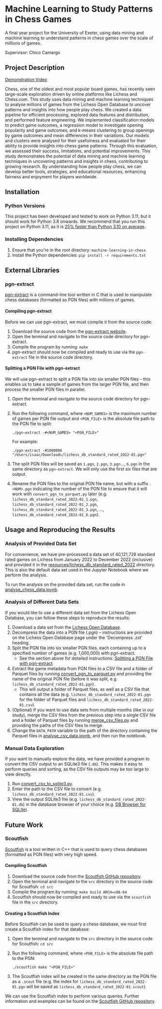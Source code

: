 # Machine Learning to Study Patterns in Chess Games

A final year project for the University of Exeter, using data mining and machine
learning to understand patterns in chess games over the scale of millions of
games.

Supervisor: Chico Camargo

## Project Description

[Demonstration Video](https://www.youtube.com/watch?v=Vh1dLE22Oy8)

Chess, one of the oldest and most popular board games, has recently seen
large-scale exploration driven by online platforms like Lichess and Chess.com.
This study uses data mining and machine learning techniques to analyse millions
of games from the Lichess Open Database to uncover patterns and insights into
how people play chess. We created a data pipeline for efficient processing,
explored data features and distribution, and performed feature engineering. We
implemented classification models to predict game outcomes, a regression model
to investigate opening popularity and game outcomes, and k-means clustering to
group openings by game outcomes and mean differences in their variations. Our
models and clusters were analysed for their usefulness and evaluated for their
ability to provide insights into chess game patterns. Through this evaluation,
we assessed their success, limitations, and potential improvements. This study
demonstrates the potential of data mining and machine learning techniques in
uncovering patterns and insights in chess, contributing to growing research. By
understanding how people play chess, we can develop better tools, strategies,
and educational resources, enhancing fairness and enjoyment for players
worldwide.

## Installation

### Python Versions

This project has been developed and tested to work on Python 3.11, but it should
work for Python 3.8 onwards. We recommend that you run this project on
Python 3.11, as it is
[25% faster than Python 3.10 on average](https://docs.python.org/3/whatsnew/3.11.html#whatsnew311-faster-cpython).

### Installing Dependencies

1. Ensure that you're in the root directory: `machine-learning-in-chess`
2. Install the Python dependencies: `pip install -r requirements.txt`

## External Libraries

### pgn-extract

[pgn-extract](https://www.cs.kent.ac.uk/people/staff/djb/pgn-extract/) is a
command-line tool written in C that is used to manipulate chess databases
(formatted as PGN files) with millions of games.

#### Compiling pgn-extract

Before we can use pgn-extract, we must compile it from the source code:

1. Download the source code from the
   [pgn-extract website](https://www.cs.kent.ac.uk/people/staff/djb/pgn-extract/).
2. Open the terminal and navigate to the source code directory for pgn-extract.
3. Compile the program by running: `make`
4. pgn-extract should now be compiled and ready to use via the `pgn-extract`
   file in the source code directory.

#### Splitting a PGN File with pgn-extract

We will use pgn-extract to split a PGN file into six smaller PGN files –
this enables us to take a sample of games from the larger PGN file, and then
process the smaller PGN files in parallel.

1. Open the terminal and navigate to the source code directory for pgn-extract.
2. Run the following command, where `<NUM_GAMES>` is the maximum number of games
   per PGN file output and `<PGN_FILE>` is the absolute file
   path to the PGN file to split:

   ```shell
   ./pgn-extract -#<NUM_GAMES> "<PGN_FILE>"
   ```

   For example:

   ```shell
   ./pgn-extract -#1000000 "/Users/isaac/Downloads/lichess_db_standard_rated_2022-01.pgn"
   ```

3. The split PGN files will be saved as `1.pgn`, `2.pgn`, `3.pgn`..., `6.pgn` in
   the same directory as `pgn-extract`. We will only use the first six files
   that are output.
4. Rename the PGN files to the original PGN file name, but with a suffix
   `.<NUM>.pgn` indicating the number of the PGN file to ensure that it will
   work with `convert_pgn_to_parquet.py` later (e.g.
   `lichess_db_standard_rated_2022-01_1.pgn`,
   `lichess_db_standard_rated_2022-01_2.pgn`,
   `lichess_db_standard_rated_2022-01_3.pgn`, ...,
   `lichess_db_standard_rated_2022-01_6.pgn`).

## Usage and Reproducing the Results

### Analysis of Provided Data Set

For convenience, we have pre-processed a data set of 40,121,728 standard rated
games on Lichess from January 2022 to December 2022 (inclusive) and provided it
in the [resources/lichess_db_standard_rated_2022](/resources/lichess_db_standard_rated_2022)
directory. This is also the default data set used in the Jupyter Notebook where
we perform the analysis.

To run the analysis on the provided data set, run the code in
[analyse_chess_data.ipynb](/src/analyse_chess_data.ipynb).

### Analysis of Different Data Sets

If you would like to use a different data set from the Lichess Open Database,
you can follow these steps to reproduce the results:

1. Download a data set from the
   [Lichess Open Database](https://database.lichess.org/#standard_games).
2. Decompress the data into a PGN file (.pgn) – instructions are provided on
   the Lichess Open Database page under the 'Decompress .zst' heading.
3. Split the PGN file into six smaller PGN files, each containing up to a
   specified number of games (e.g. 1,000,000) with pgn-extract.
   - See the section above for detailed instructions:
     [Splitting a PGN File with pgn-extract](#splitting-a-pgn-file-with-pgn-extract)
4. Extract the game metadata from PGN files to a CSV file and a folder of
   Parquet files by running [convert_pgn_to_parquet.py](/src/convert_pgn_to_parquet.py)
   and providing the name of the original PGN file (before it was split, e.g.
   `lichess_db_standard_rated_2022-01.pgn`).
   - This will output a folder of Parquet files, as well as a CSV file that
     contains all the data (e.g. `lichess_db_standard_rated_2022-01.pgn` for the
     folder of Parquet files and `lichess_db_standard_rated_2022-01.csv`).
5. (Optional) If you want to use data sets from multiple months (like in our
   study), merge the CSV files from the previous step into a single CSV file and
   a folder of Parquet files by running
   [merge_csv_files.py](/src/merge_csv_files.py) and providing the paths of the
   CSV files to merge.
6. Change the `DATA_PATH` variable to the path of the directory containing the
   Parquet files in [analyse_csv_data.ipynb](/src/analyse_chess_data.ipynb), and
   then run the notebook.

### Manual Data Exploration

If you want to manually explore the data, we have provided a program to convert
the CSV output to an SQLite3 file (`.db`). This makes it easy to perform queries
and sorting, as the CSV file outputs may be too large to view directly.

1. Run [convert_csv_to_sqlite3.py](/src/convert_csv_to_sqlite3.py).
2. Enter the path to the CSV file to convert
   (e.g. `lichess_db_standard_rated_2022-01.csv`).
3. View the output SQLite3 file (e.g. `lichess_db_standard_rated_2022-01.db`) in
   the database browser of your choice
   (e.g. [DB Browser for SQLite](https://sqlitebrowser.org/)).

## Future Work

### Scoutfish

[Scoutfish](https://github.com/mcostalba/scoutfish) is a tool written in C++
that is used to query chess databases (formatted as PGN files) with very high
speed.

#### Compiling Scoutfish

1. Download the source code from the
   [Scoutfish GitHub repository](https://github.com/mcostalba/scoutfish).
2. Open the terminal and navigate to the `src` directory in the source code for
   Scoutfish: `cd src`
3. Compile the program by running: `make build ARCH=x86-64`
4. Scoutfish should now be compiled and ready to use via the `scoutfish` file in
   the `src` directory.

#### Creating a Scoutfish Index

Before Scoutfish can be used to query a chess database, we must first create a
Scoutfish index for that database:

1. Open the terminal and navigate to the `src` directory in the source code for
   Scoutfish: `cd src`
2. Run the following command, where `<PGN_FILE>` is the absolute file path to
   the PGN:

   ```shell
   ./scoutfish make "<PGN_FILE>"
   ```

3. The Scoutfish index will be created in the same directory as the PGN file as
   a `.scout` file (e.g. the index for `lichess_db_standard_rated_2022-01.pgn`
   will be saved as `lichess_db_standard_rated_2022-01.scout`).

We can use the Scoutfish index to perform various queries. Further information
and examples can be found on the
[Scoutfish GitHub repository](https://github.com/mcostalba/scoutfish).
